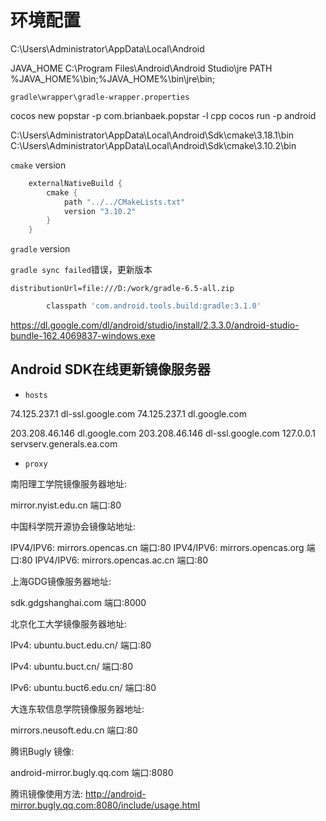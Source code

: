 # 环境配置

C:\Users\Administrator\AppData\Local\Android

JAVA_HOME C:\Program Files\Android\Android Studio\jre
PATH %JAVA_HOME%\bin;%JAVA_HOME%\bin\jre\bin;

`gradle\wrapper\gradle-wrapper.properties`


cocos new popstar -p com.brianbaek.popstar -l cpp
cocos run -p android

C:\Users\Administrator\AppData\Local\Android\Sdk\cmake\3.18.1\bin
C:\Users\Administrator\AppData\Local\Android\Sdk\cmake\3.10.2\bin

`cmake` version

```gradle
    externalNativeBuild {
        cmake {
            path "../../CMakeLists.txt"
            version "3.10.2"
        }
    }
```

`gradle` version

`gradle sync failed`错误，更新版本

`distributionUrl=file:///D:/work/gradle-6.5-all.zip`
```gradle
        classpath 'com.android.tools.build:gradle:3.1.0'
```

https://dl.google.com/dl/android/studio/install/2.3.3.0/android-studio-bundle-162.4069837-windows.exe

## Android SDK在线更新镜像服务器

* `hosts`

74.125.237.1  dl-ssl.google.com
74.125.237.1  dl.google.com

203.208.46.146  dl.google.com
203.208.46.146  dl-ssl.google.com
127.0.0.1 servserv.generals.ea.com

* `proxy`

南阳理工学院镜像服务器地址:

mirror.nyist.edu.cn 端口:80

中国科学院开源协会镜像站地址:

IPV4/IPV6: mirrors.opencas.cn 端口:80
IPV4/IPV6: mirrors.opencas.org 端口:80
IPV4/IPV6: mirrors.opencas.ac.cn 端口:80

上海GDG镜像服务器地址:

sdk.gdgshanghai.com 端口:8000

北京化工大学镜像服务器地址:

IPv4: ubuntu.buct.edu.cn/ 端口:80

IPv4: ubuntu.buct.cn/ 端口:80

IPv6: ubuntu.buct6.edu.cn/ 端口:80

大连东软信息学院镜像服务器地址:

mirrors.neusoft.edu.cn 端口:80

腾讯Bugly 镜像:

android-mirror.bugly.qq.com 端口:8080

腾讯镜像使用方法: http://android-mirror.bugly.qq.com:8080/include/usage.html
